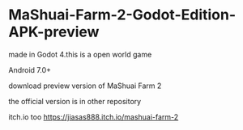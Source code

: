 # MaShuai-Farm-2-Godot-Edition-APK-preview
made in Godot 4.this is a open world game 

Android 7.0+

download preview version of MaShuai Farm 2

the official version is in other repository

itch.io too https://jiasas888.itch.io/mashuai-farm-2